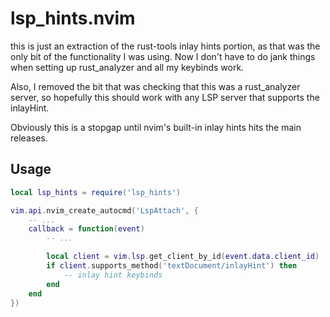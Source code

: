 # lsp_hints.nvim
this is just an extraction of the rust-tools inlay hints portion, as that was the only bit of the functionality I was using. 
Now I don't have to do jank things when setting up rust_analyzer and all my keybinds work.

Also, I removed the bit that was checking that this was a rust_analyzer server, so hopefully this should work with any LSP server that supports the inlayHint.

Obviously this is a stopgap until nvim's built-in inlay hints hits the main releases.

## Usage
```lua
local lsp_hints = require('lsp_hints')

vim.api.nvim_create_autocmd('LspAttach', {
    -- ...
    callback = function(event)
        -- ...

        local client = vim.lsp.get_client_by_id(event.data.client_id)
        if client.supports_method('textDocument/inlayHint') then
            -- inlay hint keybinds
        end
    end
})
```
